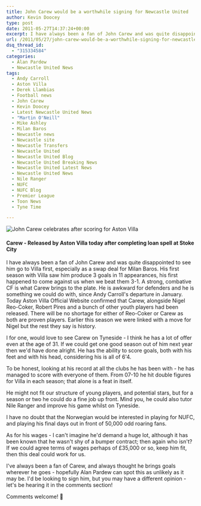 ```yaml
---
title: John Carew would be a worthwhile signing for Newcastle United
author: Kevin Doocey
type: post
date: 2011-05-27T14:37:24+00:00
excerpt: I have always been a fan of John Carew and was quite disappointed to see him go to Villa first, especially as a swap deal for Milan..
url: /2011/05/27/john-carew-would-be-a-worthwhile-signing-for-newcastle-united/
dsq_thread_id:
  - "315334584"
categories:
  - Alan Pardew
  - Newcastle United News
tags:
  - Andy Carroll
  - Aston Villa
  - Derek Llambias
  - Football news
  - John Carew
  - Kevin Doocey
  - Latest Newcastle United News
  - "Martin O'Neill"
  - Mike Ashley
  - Milan Baros
  - Newcastle news
  - Newcastle site
  - Newcastle Transfers
  - Newcastle United
  - Newcastle United Blog
  - Newcastle United Breaking News
  - Newcastle United Latest News
  - Newcastle United News
  - Nile Ranger
  - NUFC
  - NUFC Blog
  - Premier League
  - Toon News
  - Tyne Time

---
```

![John Carew celebrates after scoring for Aston Villa ](http://www.tynetime.com/wp-content/uploads/2011/05/John-Carew-Aston-Villa-001.jpg "John-Carew-Aston-Villa")

#### Carew - Released by Aston Villa today after completing loan spell at Stoke City

I have always been a fan of John Carew and was quite disappointed to see him go to Villa first, especially as a swap deal for Milan Baros. His first season with Villa saw him produce 3 goals in 11 appearances, his first happened to come against us when we beat them 3-1. A strong, combative CF is what Carew brings to the plate. He is awkward for defenders and he is something we could do with, since  Andy Carroll's departure in January. Today Aston Villa Official Website confirmed that Carew, alongside Nigel Reo-Coker, Robert Pires and a bunch of other youth players had been released. There will be no shortage for either of Reo-Coker or Carew as both are proven players. Earlier this season we were linked with a move for Nigel but the rest they say is history.

I for one, would love to see Carew on Tyneside - I think he has a lot of offer even at the age of 31. If we could get one good season out of him next year then we'd have done alright. He has the ability to score goals, both with his feet and with his head, considering his is all of 6'4.

To be honest, looking at his record at all the clubs he has been with - he has managed to score with everyone of them. From 07-10 he hit double figures for Villa in each season; that alone is a feat in itself.

He might not fit our structure of young players, and potential stars, but for a season or two he could do a fine job up front. Mind you, he could also tutor Nile Ranger and improve his game whilst on Tyneside.

I have no doubt that the Norwegian would be interested in playing for NUFC, and playing his final days out in front of 50,000 odd roaring fans.

As for his wages - I can't imagine he'd demand a huge lot, although it has been known that he wasn't shy of a bumper contract; then again who isn't? If we could agree terms of wages perhaps of £35,000 or so, keep him fit, then this deal could work for us.

I've always been a fan of Carew, and always thought he brings goals wherever he goes - hopefully Alan Pardew can spot this as unlikely as it may be. I'd be looking to sign him, but you may have a different opinion - let's be hearing it in the comments section!

Comments welcome! 🙂
